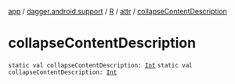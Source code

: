 [app](../../../index.md) / [dagger.android.support](../../index.md) / [R](../index.md) / [attr](index.md) / [collapseContentDescription](./collapse-content-description.md)

# collapseContentDescription

`static val collapseContentDescription: `[`Int`](https://kotlinlang.org/api/latest/jvm/stdlib/kotlin/-int/index.html)
`static val collapseContentDescription: `[`Int`](https://kotlinlang.org/api/latest/jvm/stdlib/kotlin/-int/index.html)